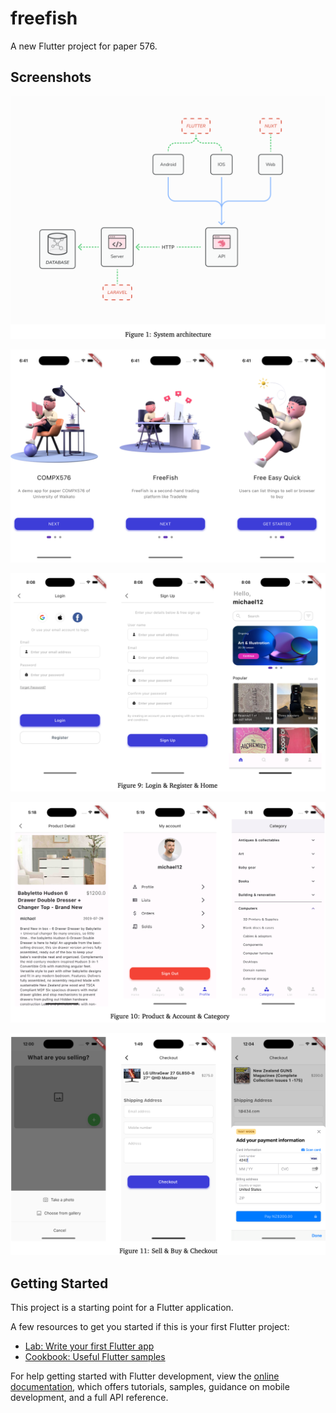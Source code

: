 # freefish

A new Flutter project for paper 576.

## Screenshots
![Architecture](/assets/images/readme/architecture.png "Architecture")

![Welcome page with three steps](/assets/images/readme/m1.png "Welcome page with three steps")

![Login & Register](/assets/images/readme/m2.png "Login & Register")

![Product & Account & Category](/assets/images/readme/m3.png "Product & Account & Category")

![Sell & Buy & Checkout](/assets/images/readme/m4.png "Sell & Buy & Checkout")

## Getting Started

This project is a starting point for a Flutter application.

A few resources to get you started if this is your first Flutter project:

- [Lab: Write your first Flutter app](https://docs.flutter.dev/get-started/codelab)
- [Cookbook: Useful Flutter samples](https://docs.flutter.dev/cookbook)

For help getting started with Flutter development, view the
[online documentation](https://docs.flutter.dev/), which offers tutorials,
samples, guidance on mobile development, and a full API reference.
